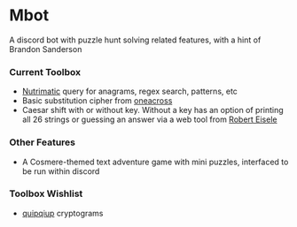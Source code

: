 # Mbot
A discord bot with puzzle hunt solving related features, with a hint of Brandon Sanderson

### Current Toolbox
* [Nutrimatic](https://nutrimatic.org/) query for anagrams, regex search, patterns, etc
* Basic substitution cipher from [oneacross](http://www.oneacross.com/cryptograms/search.html)
* Caesar shift with or without key. Without a key has an option of printing all 26 strings or guessing an answer via a web tool from [Robert Eisele](https://www.xarg.org/tools/caesar-cipher/)

### Other Features
* A Cosmere-themed text adventure game with mini puzzles, interfaced to be run within discord

### Toolbox Wishlist
* [quipqiup](https://quipqiup.com/) cryptograms

